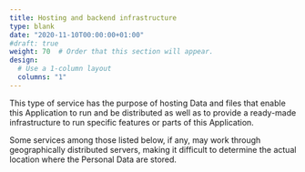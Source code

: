 ```yaml
---
title: Hosting and backend infrastructure
type: blank
date: "2020-11-10T00:00:00+01:00"
#draft: true
weight: 70  # Order that this section will appear. 
design:
  # Use a 1-column layout
  columns: "1"
---
```


This type of service has the purpose of hosting Data and files that enable this Application to run and be distributed as well as to provide a ready-made infrastructure to run specific features or parts of this Application.

Some services among those listed below, if any, may work through geographically distributed servers, making it difficult to determine the actual location where the Personal Data are stored.
